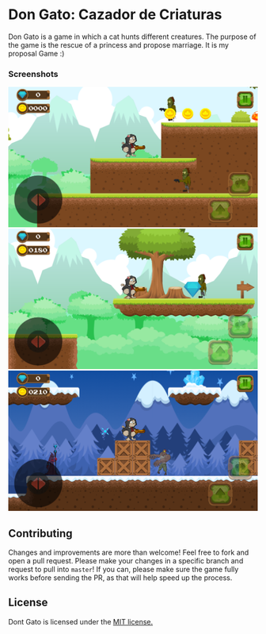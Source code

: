 # Don Gato: Cazador de Criaturas
Don Gato is a game in which a cat hunts different creatures. The purpose of the game is the rescue of a princess and propose marriage. It is my proposal Game :)



### Screenshots
![Alt text](/Screenshots/IMG_2215.PNG?raw=true)
![Alt text](/Screenshots/IMG_2217.PNG?raw=true)
![Alt text](/Screenshots/IMG_2219.PNG?raw=true)


## Contributing
Changes and improvements are more than welcome! Feel free to fork and open a pull request. Please make your changes in a specific branch and request to pull into `master`! If you can, please make sure the game fully works before sending the PR, as that will help speed up the process.

## License
Dont Gato is licensed under the [MIT license.](https://github.com/cabarique/TheProposalGame/blob/master/LICENSE)

